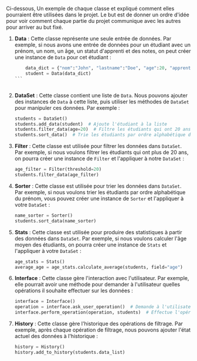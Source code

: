 Ci-dessous, Un exemple de chaque classe et expliqué comment elles pourraient être utilisées dans le projet. Le but est de donner un ordre d'idée pour voir comment chaque partie du projet communique avec les autres pour arriver au but fixé.

1. **Data** : Cette classe représente une seule entrée de données. Par exemple, si nous avons une entrée de données pour un étudiant avec un prénom, un nom, un âge, un statut d'apprenti et des notes, on peut créer une instance de `Data` pour cet étudiant :

   ````python
       data_dict = {"nom":"John", "lastname":"Doe", "age":20, "apprentice":True, "grades" = [12, 18, 14]}
       student = Data(data_dict)
   ```



3. **DataSet** : Cette classe contient une liste de `Data`. Nous pouvons ajouter des instances de `Data` à cette liste, puis utiliser les méthodes de `DataSet` pour manipuler ces données. Par exemple :

    ```python
    students = DataSet()
    students.add_data(student)  # Ajoute l'étudiant à la liste
    students.filter_data(age=20)  # Filtre les étudiants qui ont 20 ans
    students.sort_data()  # Trie les étudiants par ordre alphabétique du prénom
    ```



4. **Filter** : Cette classe est utilisée pour filtrer les données dans `DataSet`. Par exemple, si nous voulons filtrer les étudiants qui ont plus de 20 ans, on pourra créer une instance de `Filter` et l'appliquer à notre `DataSet` :

    ```python
    age_filter = Filter(threshold=20)
    students.filter_data(age_filter)
    ```



5. **Sorter** : Cette classe est utilisée pour trier les données dans `DataSet`. Par exemple, si nous voulons trier les étudiants par ordre alphabétique du prénom, vous pouvez créer une instance de `Sorter` et l'appliquer à votre `DataSet` :

    ```python
    name_sorter = Sorter()
    students.sort_data(name_sorter)
    ```



6. **Stats** : Cette classe est utilisée pour produire des statistiques à partir des données dans `DataSet`. Par exemple, si nous voulons calculer l'âge moyen des étudiants, on pourra créer une instance de `Stats` et l'appliquer à votre `DataSet` :

    ```python
    age_stats = Stats()
    average_age = age_stats.calculate_average(students, field="age")
    ```



7. **Interface** : Cette classe gère l'interaction avec l'utilisateur. Par exemple, elle pourrait avoir une méthode pour demander à l'utilisateur quelles opérations il souhaite effectuer sur les données :

    ```python
    interface = Interface()
    operation = interface.ask_user_operation()  # Demande à l'utilisateur quelle opération il souhaite effectuer
    interface.perform_operation(operation, students)  # Effectue l'opération sur les données
    ```



8. **History** : Cette classe gère l'historique des opérations de filtrage. Par exemple, après chaque opération de filtrage, nous pouvons ajouter l'état actuel des données à l'historique :

    ```python
    history = History()
    history.add_to_history(students.data_list)
    ```
